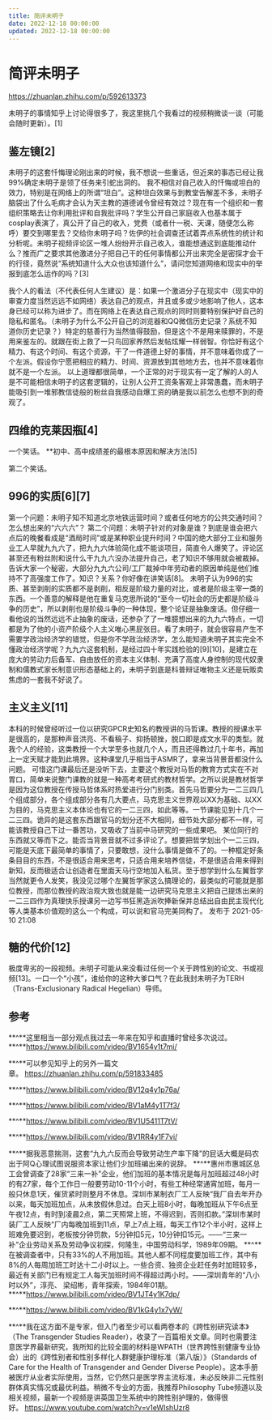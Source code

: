 ```yaml
---
title: 简评未明子
date: 2022-12-18 00:00:00
updated: 2022-12-18 00:00:00
---
```



# 简评未明子
https://zhuanlan.zhihu.com/p/592613373

未明子的事情知乎上讨论得很多了，我这里挑几个我看过的视频稍微谈一谈（可能会随时更新）。[1]

## 鉴左镜[2]


未明子的这套忏悔理论刚出来的时候，我不想说一些重话，但近来的事态已经让我99%确定未明子是领了任务来引蛇出洞的。
我不相信对自己收入的忏悔或坦白的效力，特别是在网络上的所谓“坦白”。这种坦白效果与到教堂告解差不多，未明子脑袋出了什么毛病才会认为天主教的道德诫令曾经有效过？现在有一个组织和一套组织策略去让你利用批评和自我批评吗？学生公开自己家庭收入也基本属于cosplay表演了，真公开了自己的收入，党费（或者什一税、天课，随便怎么称呼）要交到哪里去？交给你未明子吗？佐伊的社会调查还试着弄点系统性的统计和分析呢。未明子视频评论区一堆人纷纷开示自己收入，谁能想通这到底能推动什么？推而广之要求其他激进分子把自己干的任何事情都公开出来完全是密探才会干的行径，竟然说“系统知道什么大众也该知道什么”，请问您知道网络和现实中的举报到底怎么运作的吗？[3]

我个人的看法（不代表任何人生建议）是：如果一个激进分子在现实中（现实中的审查力度当然远远不如网络）表达自己的观点，并且或多或少地影响了他人，这本身已经可以称为进步了。而在网络上在表达自己观点的同时则要特别保护好自己的隐私和匿名。（未明子为什么不公开自己的浏览器和QQ微信历史记录？系统不知道你历史记录？）特定的慈善行为当然值得鼓励，但是这个不是用来赎罪的，不是用来鉴左的。就跟在街上救了一只鸟回家养然后发帖炫耀一样弱智。你恰好有这个精力、有这个时间、有这个资源，干了一件道德上好的事情，并不意味着你成了一个左派。假设你宁愿把相应的精力、时间、资源放到其他地方去，也并不意味着你就不是一个左派。
以上道理都很简单，一个正常的对于现实有一定了解的人的人是不可能相信未明子的这套逻辑的，让别人公开工资条客观上非常愚蠢，而未明子能吸引到一堆邪教信徒般的粉丝自我感动自爆工资的确是我以前怎么也想不到的奇观了。
## 四维的克莱因瓶[4]


一个笑话。
**初中、高中成绩差的最根本原因和解决方法[5]


第二个笑话。
## 996的实质[6][7]


第一个问题：未明子知不知道北京地铁运营时间？或者任何地方的公共交通时间？怎么想出来的“六六六”？
第二个问题：未明子针对的对象是谁？到底是谁会把六点后的晚餐看成是“酒局时间”或是某种职业提升时间？中国的绝大部分工业和服务业工人早就九九六了，把九九六体验简化成不能谈项目，简直令人爆笑了。评论区甚至还有粉丝附和说什么干九九六没办法提升自己，老了知识不够用就会被裁掉。告诉大家一个秘密，大部分九九六公司/工厂裁掉中年劳动者的原因单纯是他们维持不了高强度工作了。知识？关系？你好像在讲笑话[8]。
未明子认为996的实质、甚至剥削的实质都不是剥削，相反是阶级力量的对比，或者是阶级主宰一类的东西。一个善意的解释是他在重复马克思所说的“至今一切社会的历史都是阶级斗争的历史”，所以剥削也是阶级斗争的一种体现，整个论证是抽象废话。但仔细一看他说的当然远远不止抽象的废话，还参杂了了一堆臆想出来的九九六特点，一切都是为了他的小资产阶级个人主义唯心黑屁张目。看了未明子，就会很容易产生不需要学政治经济学的错觉，但是你不学政治经济学，怎么能知道未明子其实完全不懂政治经济学呢？九九六这套机制，是经过四十年实践检验的[9][10]，是建立在庞大的劳动力后备军、自由放任的资本主义体制、充满了高度人身控制的现代奴隶制和儒教式家长制意识形态基础上的，未明子到底是科普辩证唯物主义还是玩贩卖焦虑的一套我不好说了。
## 主义主义[11]


本科的时候曾经听过一位以研究GPCR史知名的教授讲的马哲课。教授的授课水平是很高的，是那种声音洪亮、不看稿子、抑扬顿挫，脱口即是成文水平的类型。就我个人的经验，这类教授一个大学至多也就几个人，而且还得教过几十年书，再加上一定天赋才能到此境界。这种课堂几乎相当于ASMR了，拿来当背景音都没什么问题。
可惜这门课最后还是没听下去，主要这个教授对马哲的教育方式实在不对胃口，简单来说整门课教的就是一种高考考研式的教材哲学。之所以说是教材哲学是因为这位教授在传授马哲体系时热爱进行分门别类。首先马哲要分为一二三四几个组成部分，各个组成部分各有几大要点，马克思主义世界观以XX为基础、以XX为目的，马克思主义本体论也有它的一二三四，如此等等。一节课能见到十几个一二三四。诡异的是这套东西跟官马的划分还不大相同，细节处大部分都不一样，可能该教授自己下过一番苦功，又吸收了当前中马研究的一些成果吧。
某位同行的东西就又等而下之。能否当背景音就不过多评论了。想要把哲学划出个一二三四，可能是天底下最简单的事情了，只要敢想，没什么事情是做不了的。一种框定好条条目目的东西，不是很适合用来思考，只适合用来培养信徒，不是很适合用来得到新知，反而极适合让创造者在里面天马行空地加入私货。至于想学到什么左翼哲学当然就更令人发笑，我没见过哪个左翼哲学家这么搞理论的，最类似的可能就是那位教授，而那位教授的政治观大致也就是能一边研究马克思主义把自己提炼出来的一二三四作为真理快乐授课另一边写书狂黑造派吹捧新保并总结出自由民主现代化等人类基本价值观的这么一个构成，可以说和官马完美同构了。
发布于 2021-05-10 21:08
## 糖的代价[12]


极度卑劣的一段视频。未明子可能从来没看过任何一个关于跨性别的论文、书或视频[13]。一口一个“小孩”，谁给你的这种大爹口气？在此我封未明子为TERH（Trans-Exclusionary Radical Hegelian）导师。
## 参考
**^**这里相当一部分观点我过去一年来在知乎和直播时曾经多次说过。
**^**https://www.bilibili.com/video/BV1654y1t7mi/

**^**可以参见知乎上的另外一篇文章。 https://zhuanlan.zhihu.com/p/591833485

**^**https://www.bilibili.com/video/BV12q4y1p76a/

**^**https://www.bilibili.com/video/BV1aM4y1T7f3/

**^**https://www.bilibili.com/video/BV1U5411T7tV/

**^**https://www.bilibili.com/video/BV1RR4y1F7vi/

**^**据我恶意揣测，这套“九九六反而会导致劳动生产率下降”的屁话大概是码农出于阿Q心理试图说服资本家让他们少加班编出来的说辞。
**^**惠州市惠城区总工会曾调查了28家“三来一补”企业，他们加班的基本情况是每月加班超过48小时的有27家，每个工作日一般要劳动10-11个小时，有些工种经常通宵加班，每月一般只休息1天，催货紧时则整月不休息。深圳市某制衣厂工人反映“我厂自去年开办以来，每天加班加点，从未放假休息过。白天上班8小时，每晚加班从下午6点至午夜12点，有时到凌晨2点，第二天照常上班，不得迟到，否则扣款。”深圳市某时装厂工人反映“厂内每晚加班到11点，早上7点上班，每天工作12个半小时，这样上班难免要迟到，老板按分钟罚款，5分钟扣5元，10分钟扣15元。——“三来一补”企业劳动关系及劳动争议初探，何隆生，中国劳动科学，1989年09期。
**^**在被调查者中，只有33%的人不用加班。其他人都不同程度要加班工作，其中有8%的人每周加班工时达十二小时以上。一些合资、独资企业赶任务时加班较多，最近有关部门已有规定工人每天加班时间不得超过两小时。——深圳青年的“八小时以外”，淳亮、 梁绍彬，青年探索，1984年01期。
**^**https://www.bilibili.com/video/BV1JT4y1K7dp/

**^**https://www.bilibili.com/video/BV1kG4y1x7yW/

**^**我在这方面不是专家，但入门者至少可以看两卷本的《跨性别研究读本》（The Transgender Studies Reader），收录了一百篇相关文章。同时也需要注意医学界最新研究，我所知的比较全面的材料是WPATH（世界跨性别健康专业协会）出的《跨性别者和性别多样化人群健康护理标准（第八版）》（Standards of Care for the Health of Transgender and Gender Diverse People）。这本手册被医疗从业者实际使用，当然，它仍然只是医学界主流标准，未必反映非二元性别群体真实情况或最优利益。稍微不专业的方面，我推荐Philosophy Tube频道以及相关视频，最新一个视频是讲英国卫生系统中的跨性别护理的，做得很好。 https://www.youtube.com/watch?v=v1eWIshUzr8
